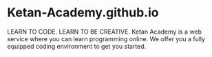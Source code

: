 # Ketan-Academy.github.io
LEARN TO CODE.
LEARN TO BE CREATIVE.
Ketan Academy is a web service where you can learn programming online.
We offer you a fully equipped coding environment to get you started.
